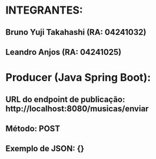 # INTEGRANTES:
## Bruno Yuji Takahashi (RA: 04241032)
## Leandro Anjos (RA: 04241025)

# Producer (Java Spring Boot):

## URL do endpoint de publicação: http://localhost:8080/musicas/enviar
## Método: POST
## Exemplo de JSON: {}
